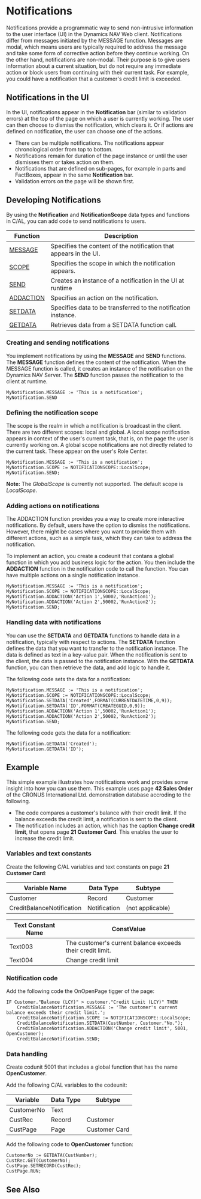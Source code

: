  <properties
                pageTitle="Notifications | Project “Madeira”"
                description="Describes how you can develop notifications in the application using C/AL."
                services=""
                documentationCenter="Madeira"
                authors="jswymer"/>

# Notifications
Notifications provide a programmatic way to send non-intrusive information to the user interface (UI) in the Dynamics NAV Web client. Notifications differ from messages initiated by the MESSAGE function. Messages are modal, which means users are typically required to address the message and take some form of corrective action before they continue working. On the other hand, notifications are non-modal. Their purpose is to give users information about a current situation, but do not require any immediate action or block users from continuing with their current task. For example, you could have a notification that a customer's credit limit is exceeded.

## Notifications in the UI
In the UI, notifications appear in the **Notification** bar (similar to validation errors) at the top of the page on which a user is currently working. The user can then choose to dismiss the notification, which clears it. Or if actions are defined on notification, the user can choose one of the actions. 

* There can be multiple notifications. The notifications appear chronological order from top to bottom.
* Notifications remain for duration of the page instance or until the user dismisses them or takes action on them.
* Notifications that are defined on sub-pages, for example in parts and FactBoxes, appear in the same **Notification** bar. 
* Validation errors on the page will be shown first.

## Developing Notifications
By using the **Notification** and **NotificationScope** data types and functions in C/AL, you can add code to send notifications to users.

|  Function  |  Description  |
|------------|---------------|
|[MESSAGE](function-notificationmessage.md)  |Specifies the content of the notification that appears in the UI.|
|[SCOPE](function-notificationscope.md)     |Specifies the scope in which the notification appears.|
|[SEND](function-notificationsend.md)  |Creates an instance of a notification in the UI at runtime|
|[ADDACTION](function-notificationaddaction.md)  |Specifies an action on the notification.|
|[SETDATA](function-notificationsetdata.md)  |Specifies data to be transferred to the notification instance.|
|[GETDATA](function-notificationgetdata.md)  |Retrieves data from a SETDATA function call.|

### Creating and sending notifications
You implement notifications by using the **MESSAGE** and **SEND** functions. The **MESSAGE** function defines the content of the notification. When the MESSAGE function is called, it creates an instance of the notification on the Dynamics NAV Server. The **SEND** function passes the notification to the client at runtime.
```
MyNotification.MESSAGE := 'This is a notification';
MyNotification.SEND
```

### Defining the notification scope
The scope is the realm in which a notification is broadcast in the client. There are two different scopes: local and global. A local scope notification appears in context of the user's current task, that is, on the page the user is currently working on. A global scope notifications are not directly related to the current task. These appear on the user's Role Center.
```
MyNotification.MESSAGE := 'This is a notification';
MyNotification.SCOPE := NOTIFICATIONSCOPE::LocalScope;
MyNotification.SEND;
```
**Note:** The *GlobalScope* is currently not supported. The default scope is *LocalScope*.

### Adding actions on notifications
The ADDACTION function provides you a way to create more interactive notifications. By default, users have the option to dismiss the notifications. However, there might be cases where you want to provide them with different actions, such as a simple task, which they can take to address the notification.

To implement an action, you create a codeunit that contans a global function in which you add business logic for the action. You then include the **ADDACTION** function in the notification code to call the function.  You can have multiple actions on a single notification instance.
```
MyNotification.MESSAGE := 'This is a notification';
MyNotification.SCOPE := NOTIFICATIONSCOPE::LocalScope;
MyNotification.ADDACTION('Action 1',50002,'RunAction1');
MyNotification.ADDACTION('Action 2',50002,'RunAction2');
MyNotification.SEND;
```

### Handling data with notifications
You can use the **SETDATA** and **GETDATA** functions to handle data in a notification, typically with respect to actions. The **SETDATA** function defines the data that you want to transfer to the notification instance. The data is defined as text in a key-value pair. When the notification is sent to the client, the data is passed to the notification instance. With the **GETDATA** function, you can then retrieve the data, and add logic to handle it.

The following code sets the data for a notification:
```
MyNotification.MESSAGE := 'This is a notification';
MyNotification.SCOPE := NOTIFICATIONSCOPE::LocalScope;
MyNotification.SETDATA('Created',FORMAT(CURRENTDATETIME,0,9));
MyNotification.SETDATA('ID',FORMAT(CREATEGUID,0,9));
MyNotification.ADDACTION('Action 1',50002,'RunAction1');
MyNotification.ADDACTION('Action 2',50002,'RunAction2');
MyNotification.SEND;
```
The following code gets the data for a notification:

```
MyNotification.GETDATA('Created');
MyNotification.GETDATA('ID');
```
## Example
This simple example illustrates how notifications work and provides some insight into how you can use them. This example uses page **42 Sales Order** of the CRONUS International Ltd. demonstration database accroding to the following.

*   The code compares a customer's balance with their credit limit. If the balance exceeds the credit limit, a notification is sent to the client.
*   The notification includes an action, which has the caption **Change credit limit**, that opens page **21 Customer Card**. This enables the user to increase the credit limit.

### Variables and text constants
Create the following C/AL variables and text constants on page **21 Customer Card**:


|  Variable Name |  Data Type  |  Subtype  |
|----------------|-------------|-----------|
|Customer    |  Record     |    Customer |
|CreditBalanceNotification|  Notification  | (not applicable) |

|  Text Constant Name |  ConstValue |
|----------------------|------------|
|Text003    |The customer's current balance exceeds their credit limit.|
|Text004|  Change credit limit  |

### Notification code
Add the following code the OnOpenPage tigger of the page:

```
IF Customer."Balance (LCY)" > customer."Credit Limit (LCY)" THEN
    CreditBalanceNotification.MESSAGE := 'The customer's current balance exceeds their credit limit.';
    CreditBalanceNotification.SCOPE := NOTIFICATIONSCOPE::LocalScope;
    CreditBalanceNotification.SETDATA(CustNumber, Customer."No.");
    CreditBalanceNotification.ADDACTION('Change credit limit', 5001, OpenCustomer);
    CreditBalanceNotification.SEND;
```
### Data handling
Create codunit 5001 that includes a global function that has the name **OpenCustomer**.

Add the following C/AL variables to the codeunit:


|  Variable  |  Data Type  |  Subtype  |
|------------|-------------|-----------|
|CustomerNo    |  Text     |   |
|CustRec|Record|Customer|
|CustPage|Page|Customer Card|

Add the following code to **OpenCustomer** function:

```
CustomerNo := GETDATA(CustNumber);
CustRec.GET(CustomerNo);
CustPage.SETRECORD(CustRec);
CustPage.RUN;

```

## See Also  
